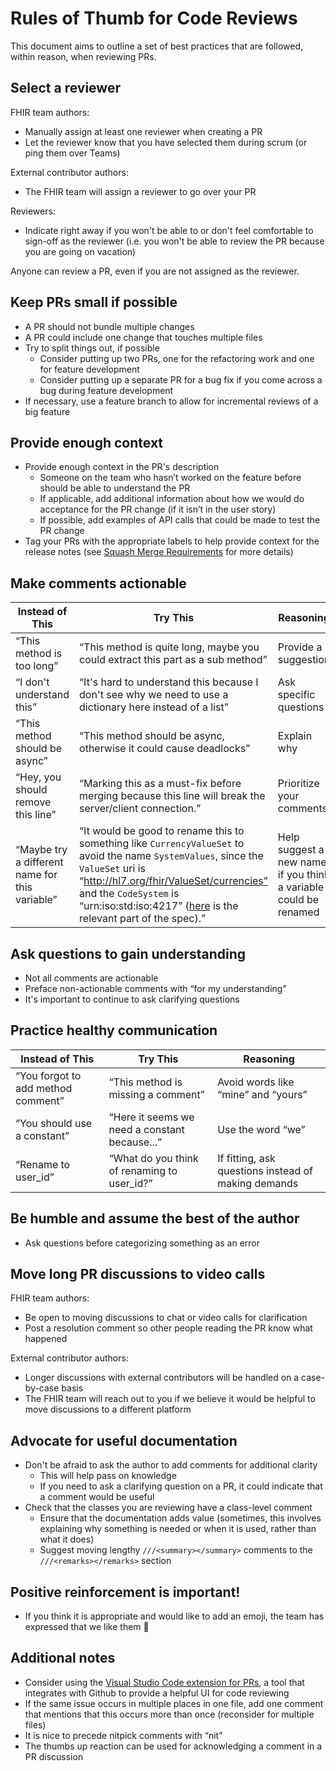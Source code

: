 # Rules of Thumb for Code Reviews

This document aims to outline a set of best practices that are followed, within reason, when reviewing PRs.

## Select a reviewer

FHIR team authors:

- Manually assign at least one reviewer when creating a PR
- Let the reviewer know that you have selected them during scrum (or ping them over Teams)

External contributor authors:
- The FHIR team will assign a reviewer to go over your PR

Reviewers:
- Indicate right away if you won't be able to or don't feel comfortable to sign-off as the reviewer (i.e. you won't be able to review the PR because you are going on vacation)

Anyone can review a PR, even if you are not assigned as the reviewer.

## Keep PRs small if possible

- A PR should not bundle multiple changes
- A PR could include one change that touches multiple files
- Try to split things out, if possible
  - Consider putting up two PRs, one for the refactoring work and one for feature development
  - Consider putting up a separate PR for a bug fix if you come across a bug during feature development
- If necessary, use a feature branch to allow for incremental reviews of a big feature

## Provide enough context

- Provide enough context in the PR's description
  - Someone on the team who hasn’t worked on the feature before should be able to understand the PR
  - If applicable, add additional information about how we would do acceptance for the PR change (if it isn’t in the user story)
  - If possible, add examples of API calls that could be made to test the PR change
- Tag your PRs with the appropriate labels to help provide context for the release notes (see [Squash Merge Requirements](https://github.com/microsoft/fhir-server/blob/main/SquashMergeRequirements.md) for more details)

## Make comments actionable

|Instead of This|Try This|Reasoning|
|---|---|---|
|“This method is too long”|“This method is quite long, maybe you could extract this part as a sub method”|Provide a suggestion|
|“I don't understand this”|“It's hard to understand this because I don't see why we need to use a dictionary here instead of a list”|Ask specific questions|
|“This method should be async”|“This method should be async, otherwise it could cause deadlocks”|Explain why|
|“Hey, you should remove this line”|“Marking this as a must-fix before merging because this line will break the server/client connection.”|Prioritize your comments|
|“Maybe try a different name for this variable”|“It would be good to rename this to something like `CurrencyValueSet` to avoid the name `SystemValues`, since the `ValueSet` uri is “http://hl7.org/fhir/ValueSet/currencies” and the `CodeSystem` is “urn:iso:std:iso:4217” ([here](https://www.hl7.org/fhir/valueset-currencies.html) is the relevant part of the spec).”|Help suggest a new name if you think a variable could be renamed|

## Ask questions to gain understanding

- Not all comments are actionable
- Preface non-actionable comments with “for my understanding”
- It's important to continue to ask clarifying questions

## Practice healthy communication

|Instead of This|Try This|Reasoning|
|---|---|---|
|“You forgot to add method comment”|“This method is missing a comment”|Avoid words like “mine” and “yours”|
|“You should use a constant”|“Here it seems we need a constant because...”|Use the word “we”|
|“Rename to user_id”|“What do you think of renaming to user_id?”|If fitting, ask questions instead of making demands|

## Be humble and assume the best of the author

- Ask questions before categorizing something as an error

## Move long PR discussions to video calls

FHIR team authors:

- Be open to moving discussions to chat or video calls for clarification
- Post a resolution comment so other people reading the PR know what happened

External contributor authors:

- Longer discussions with external contributors will be handled on a case-by-case basis
- The FHIR team will reach out to you if we believe it would be helpful to move discussions to a different platform

## Advocate for useful documentation
 
- Don't be afraid to ask the author to add comments for additional clarity
    - This will help pass on knowledge
    - If you need to ask a clarifying question on a PR, it could indicate that a comment would be useful
- Check that the classes you are reviewing have a class-level comment
    - Ensure that the documentation adds value (sometimes, this involves explaining why something is needed or when it is used, rather than what it does)
    - Suggest moving lengthy `///<summary></summary>` comments to the `///<remarks></remarks>` section

## Positive reinforcement is important!

- If you think it is appropriate and would like to add an emoji, the team has expressed that we like them 🙂

## Additional notes

- Consider using the [Visual Studio Code extension for PRs](https://marketplace.visualstudio.com/items?itemName=GitHub.vscode-pull-request-github), a tool that integrates with Github to provide a helpful UI for code reviewing
- If the same issue occurs in multiple places in one file, add one comment that mentions that this occurs more than once (reconsider for multiple files)
- It is nice to precede nitpick comments with “nit”
- The thumbs up reaction can be used for acknowledging a comment in a PR discussion
